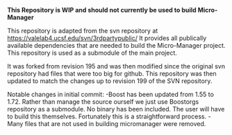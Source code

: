 **This Repository is WIP and should not currently be used to build Micro-Manager**

This repository is adapted from the svn repository at https://valelab4.ucsf.edu/svn/3rdpartypublic/
It provides all publically available dependencies that are needed to build the Micro-Manager project. This repository is used as a submodule of the main project.

It was forked from revision 195 and was then modified since the original svn repository had files that were too big for github. This repository was then updated to match the changes up to revision 199 of the SVN repository.

Notable changes in initial commit:
-Boost has been updated from 1.55 to 1.72. Rather than manage the source ourself we just use Boostorgs repository as a submodule. No binary has been included. The user will have to build this themselves. Fortunately this is a straightforward process.
-Many files that are not used in building micromanager were removed.
